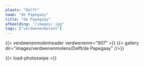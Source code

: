 ```yaml
---
plaats: "Delft"
naam: "de Papegaay"
title: "de Papegaay"
afbeelding: "/images/.jpg"
tags: ["verdwenenmolens"]
---
```

{{< verdwenenmolenheader verdwenennr="907" >}}
{{< gallery dir="images/verdwenenmolens/Delft/de Papegaay" //>}}

{{< load-photoswipe >}}